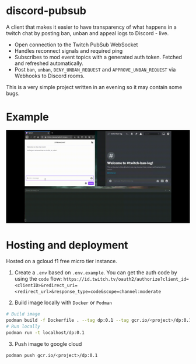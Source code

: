 # discord-pubsub
A client that makes it easier to have transparency of what happens in a twitch chat by 
posting ban, unban and appeal logs to Discord - live.

 - Open connection to the Twitch PubSub WebSocket
 - Handles reconnect signals and required ping
 - Subscribes to mod event topics with a generated auth token. Fetched and refreshed automatically.
 - Post `ban`, `unban`, `DENY_UNBAN_REQUEST` and `APPROVE_UNBAN_REQUEST` via Webhooks to Discord rooms.

This is a very simple project written in an evening so it may contain some bugs. 

# Example
[![Farmers Market Finder Demo](example.gif)](https://raw.githubusercontent.com/JonasKs/twitch-pubsub-discord-sync/main/example.gif)

# Hosting and deployment
Hosted on a gcloud f1 free micro tier instance. 

1. Create a `.env` based on `.env.example`. You can get the auth code by using the `code` flow:
`https://id.twitch.tv/oauth2/authorize?client_id=<clientID>&redirect_uri=<redirect_url>&response_type=code&scope=channel:moderate`

2. Build image locally with `Docker` or `Podman`
```bash
# Build image
podman build -f Dockerfile . --tag dp:0.1 --tag gcr.io/<project>/dp:0.1
# Run locally
podman run -t localhost/dp:0.1
```

3. Push image to google cloud
```bash
podman push gcr.io/<project>/dp:0.1
```

